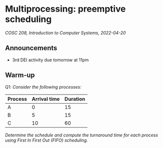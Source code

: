 # Multiprocessing: preemptive scheduling
_COSC 208, Introduction to Computer Systems, 2022-04-20_

## Announcements
* 3rd DEI activity due tomorrow at 11pm

## Warm-up
Q1: _Consider the following processes:_

| Process | Arrival time | Duration | 
|---------|--------------|----------|
| A       | 0            | 15       |
| B       | 5            | 15       |
| C       | 10           | 60       |

_Determine the schedule and compute the turnaround time for each process using First In First Out (FIFO) scheduling._